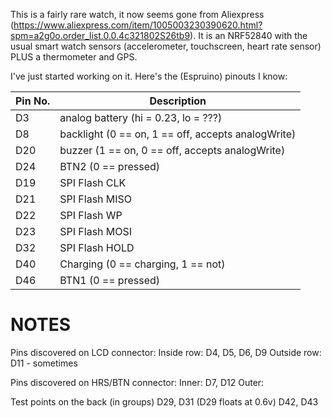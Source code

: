 This is a fairly rare watch, it now seems gone from Aliexpress (https://www.aliexpress.com/item/1005003230390620.html?spm=a2g0o.order_list.0.0.4c321802S26tb9). 
It is an NRF52840 with the usual smart watch sensors (accelerometer, touchscreen, heart rate sensor) PLUS a thermometer and GPS. 

I've just started working on it. Here's the (Espruino) pinouts I know:

| Pin No.  | Description |
| ------------- | ------------- |
|D3| analog battery (hi = 0.23, lo = ???)|
|D8|  backlight (0 == on, 1 == off, accepts analogWrite)|
|D20| buzzer (1 == on, 0 == off, accepts analogWrite)|
|D24| BTN2 (0 == pressed)|
|D19| SPI Flash CLK |
|D21| SPI Flash MISO |
|D22| SPI Flash WP |
|D23| SPI Flash MOSI |
|D32| SPI Flash HOLD |
|D40| Charging (0 == charging, 1 == not)|
|D46| BTN1 (0 == pressed)|

NOTES
=====
Pins discovered on LCD connector:
Inside row:  D4, D5, D6, D9
Outside row: 
D11 - sometimes

Pins discovered on HRS/BTN connector:
Inner: D7, D12
Outer: 

Test points on the back (in groups)
D29, D31 (D29 floats at 0.6v)
D42, D43
